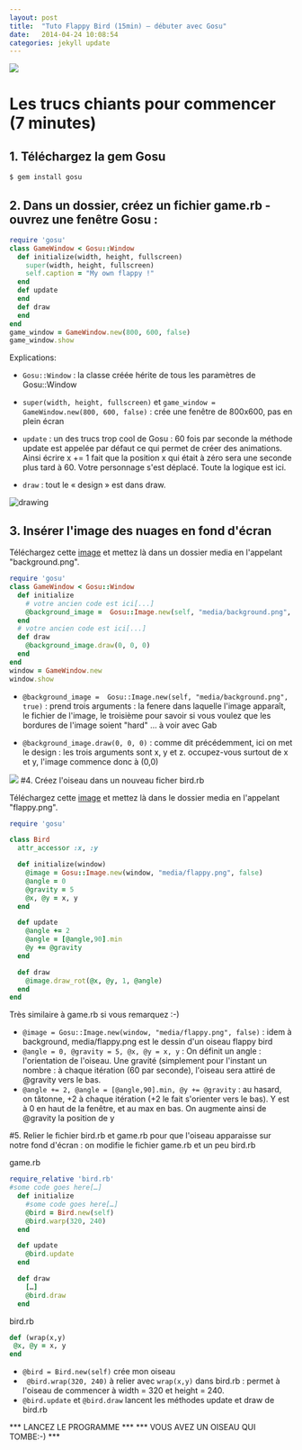 ```yaml
---
layout: post
title:  "Tuto Flappy Bird (15min) – débuter avec Gosu"
date:   2014-04-24 10:08:54
categories: jekyll update
---
```

![](./../../../../../media/flappy.png)
# Les trucs chiants pour commencer (7 minutes)
## 1. Téléchargez la gem Gosu

```ruby
$ gem install gosu
```

## 2. Dans un dossier, créez un fichier game.rb - ouvrez une fenêtre Gosu :

```ruby
require 'gosu'
class GameWindow < Gosu::Window
  def initialize(width, height, fullscreen)
    super(width, height, fullscreen)
    self.caption = "My own flappy !"
  end
  def update
  end
  def draw
  end
end
game_window = GameWindow.new(800, 600, false)
game_window.show
```
Explications:

-  `Gosu::Window` : la classe créée hérite de tous les paramètres de Gosu::Window

- `super(width, height, fullscreen)` et `game_window = GameWindow.new(800, 600, false)` : crée une fenêtre de 800x600, pas en plein écran

- `update` : un des trucs trop cool de Gosu : 60 fois par seconde la méthode update
  est appelée par défaut ce qui permet de créer des animations. Ainsi écrire x += 1 fait que la position x qui était à zéro sera une seconde plus tard à 60. Votre personnage s'est déplacé. Toute la logique est ici.

- `draw` : tout le « design » est dans draw.

![drawing](./../../../../../media/background.png)
## 3. Insérer l'image des nuages en fond d'écran

Téléchargez cette [image](./../../../../../media/background.png) et mettez là dans un dossier media en l'appelant "background.png".

```ruby
require 'gosu'
class GameWindow < Gosu::Window
  def initialize
    # votre ancien code est ici[...]
    @background_image =  Gosu::Image.new(self, "media/background.png", true)
  end
  # votre ancien code est ici[...]
  def draw
    @background_image.draw(0, 0, 0)
  end
end
window = GameWindow.new
window.show
```

- `@background_image =  Gosu::Image.new(self, "media/background.png", true)` : prend trois arguments : la fenere dans laquelle l'image apparaît, le fichier de l'image, le troisième pour savoir si vous voulez que les bordures de l'image soient "hard" … à voir avec Gab

- `@background_image.draw(0, 0, 0)` : comme dit précédemment, ici on met le design : les trois arguments sont x, y et z. occupez-vous surtout de x et y, l'image commence donc à (0,0)

![](./../../../../../media/flappy.png)
#4. Créez l'oiseau dans un nouveau ficher bird.rb

Téléchargez cette [image](./../../../../../media/flappy.png) et mettez là dans le dossier media en l'appelant "flappy.png".

```ruby
require 'gosu'

class Bird
  attr_accessor :x, :y

  def initialize(window)
    @image = Gosu::Image.new(window, "media/flappy.png", false)
    @angle = 0
    @gravity = 5
    @x, @y = x, y
  end

  def update
    @angle += 2
    @angle = [@angle,90].min
    @y += @gravity
  end

  def draw
    @image.draw_rot(@x, @y, 1, @angle)
  end
end
```

Très similaire à game.rb si vous remarquez :-)

- `@image = Gosu::Image.new(window, "media/flappy.png", false)` : idem à background, media/flappy.png est le dessin d'un oiseau flappy bird
- `@angle = 0, @gravity = 5, @x, @y = x, y` : On définit un angle : l'orientation de l'oiseau. Une gravité (simplement pour l'instant un nombre : à chaque itération (60 par seconde), l'oiseau sera attiré de @gravity vers le bas.
- `@angle += 2, @angle = [@angle,90].min, @y += @gravity` : au hasard, on tâtonne, +2 à chaque itération (+2 le fait s'orienter vers le bas).
Y est à 0 en haut de la fenêtre, et au max en bas. On augmente ainsi de @gravity la position de y


#5. Relier le fichier bird.rb et game.rb pour que l'oiseau apparaisse sur notre fond d'écran : on modifie le fichier game.rb et un peu bird.rb

game.rb
```ruby
require_relative 'bird.rb'
#some code goes here[…]
  def initialize
    #some code goes here[…]
    @bird = Bird.new(self)
    @bird.warp(320, 240)
  end

  def update
    @bird.update
  end

  def draw
    […]
    @bird.draw
  end
```

bird.rb
```ruby
def (wrap(x,y)
 @x, @y = x, y
end
```

- `@bird = Bird.new(self)` crée mon oiseau
- ` @bird.wrap(320, 240)` à relier avec `wrap(x,y)` dans bird.rb : permet à l'oiseau de commencer à width = 320 et height = 240.
- `@bird.update` et `@bird.draw` lancent les méthodes update et draw de bird.rb

*** LANCEZ LE PROGRAMME ***
*** VOUS AVEZ UN OISEAU QUI TOMBE:-) ***




